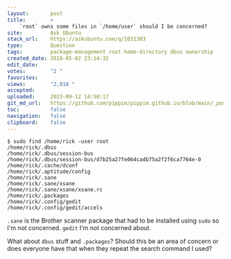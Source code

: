```yaml
---
layout:       post
title:        >
    `root` owns some files in `/home/user` should I be concerned?
site:         Ask Ubuntu
stack_url:    https://askubuntu.com/q/1031303
type:         Question
tags:         package-management root home-directory dbus ownership
created_date: 2018-05-02 23:14:32
edit_date:    
votes:        "2 "
favorites:    
views:        "2,018 "
accepted:     
uploaded:     2023-09-12 14:50:17
git_md_url:   https://github.com/pippim/pippim.github.io/blob/main/_posts/2018/2018-05-02-_root_-owns-some-files-in-__home_user_-should-I-be-concerned_.md
toc:          false
navigation:   false
clipboard:    false
---
```


``` 
$ sudo find /home/rick -user root 
/home/rick/.dbus
/home/rick/.dbus/session-bus
/home/rick/.dbus/session-bus/d7b25a27fe064cadb75a2f2f6ca7764e-0
/home/rick/.cache/dconf
/home/rick/.aptitude/config
/home/rick/.sane
/home/rick/.sane/xsane
/home/rick/.sane/xsane/xsane.rc
/home/rick/.packages
/home/rick/.config/gedit
/home/rick/.config/gedit/accels
```

`.sane` is the Brother scanner package that had to be installed using `sudo` so I'm not concerned. `gedit` I'm not concerned about. 

What about `dbus` stuff and `.packages`? Should this be an area of concern or does everyone have that when they repeat the search command I used?

